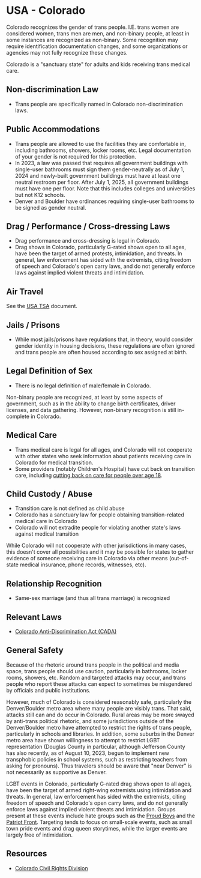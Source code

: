 # USA - Colorado

Colorado recognizes the gender of trans people. I.E. trans women are
considered women, trans men are men, and non-binary people, at least in
some instances are recognized as non-binary.  Some recognition may
require identification documentation changes, and some organizations or
agencies may not fully recognize these changes.

Colorado is a "sanctuary state" for adults and kids receiving trans medical
care.

## Non-discrimination Law

 * Trans people are specifically named in Colorado non-discrimination laws.

## Public Accommodations

 * Trans people are allowed to use the facilities they are comfortable
   in, including bathrooms, showers, locker rooms, etc.  Legal
   documentation of your gender is not required for this protection.
 * In 2023, a law was passed that requires all government buildings with
   single-user bathrooms must sign them gender-neutrally as of July 1,
   2024 and newly-built government buildings must have at least one neutral
   restroom per floor. After July 1, 2025, all government buildings must
   have one per floor. Note that this includes colleges and universities
   but not K12 schools.
 * Denver and Boulder have ordinances requiring single-user bathrooms to
   be signed as gender neutral.

## Drag / Performance / Cross-dressing Laws

 * Drag performance and cross-dressing is legal in Colorado.
 * Drag shows in Colorado, particularly G-rated shows open to all ages,
   have been the target of armed protests, intimidation, and threats. In
   general, law enforcement has sided with the extremists, citing freedom
   of speech and Colorado's open carry laws, and do not generally
   enforce laws against implied violent threats and intimidation.

## Air Travel

See the [USA TSA](../notes/tsa.md) document.

## Jails / Prisons

 * While most jails/prisons have regulations that, in theory, would
   consider gender identity in housing decisions, these regulations are
   often ignored and trans people are often housed according to sex
   assigned at birth.

## Legal Definition of Sex

 * There is no legal definition of male/female in Colorado.

Non-binary people are recognized, at least by some aspects of
government, such as in the ability to change birth certificates,
driver licenses, and data gathering. However, non-binary recognition is
still in-complete in Colorado.

## Medical Care

 * Trans medical care is legal for all ages, and Colorado will not
   cooperate with other states who seek information about patients
   receiving care in Colorado for medical transition.
 * Some providers (notably Children's Hospital) have cut back on
   transition care, including [cutting back on care for people over
   age 18](https://www.denverpost.com/2023/07/18/childrens-hospital-colorado-transgender-surgery/?share=se0slhdorisewirvhdgy).

## Child Custody / Abuse

 * Transition care is not defined as child abuse
 * Colorado has a sanctuary law for people obtaining transition-related
   medical care in Colorado
 * Colorado will not extradite people for violating another state's laws
   against medical transition

While Colorado will not cooperate with other jurisdictions in many
cases, this doesn't cover all possibilities and it may be possible for
states to gather evidence of someone receiving care in Colorado via
other means (out-of-state medical insurance, phone records, witnesses,
etc).
 
## Relationship Recognition

 * Same-sex marriage (and thus all trans marriage) is recognized

## Relevant Laws

 * [Colorado Anti-Discrimination Act (CADA)](https://ccrd.colorado.gov/ccrd-home/regulatory-information)

## General Safety

Because of the rhetoric around trans people in the political and media
space, trans people should use caution, particularly in bathrooms,
locker rooms, showers, etc.  Random and targeted attacks may occur, and
trans people who report these attacks can expect to sometimes be misgendered
by officials and public institutions.

However, much of Colorado is considered reasonably safe, particularly
the Denver/Boulder metro area where many people are visibly trans. That
said, attacks still can and do occur in Colorado.  Rural areas
may be more swayed by anti-trans political rhetoric, and some jurisdictions
outside of the Denver/Boulder metro have attempted to restrict the rights
of trans people, particularly in schools and libraries.  In addition,
some suburbs in the Denver metro area have shown willingness to attempt
to restrict LGBT representation (Douglas County in particular, although
Jefferson County has also recently, as of August 10, 2023, begun to
implement new transphobic policies in school systems, such as
restricting teachers from asking for pronouns). Thus travelers should be
aware that "near Denver" is not necessarily as supportive as Denver.
 
LGBT events in Colorado, particularly G-rated drag shows open to all ages,
have been the target of armed right-wing extremists using intimidation and
threats. In general, law enforcement has sided with the extremists, citing
freedom of speech and Colorado's open carry laws, and do not generally
enforce laws against implied violent threats and intimidation. Groups
present at these events include hate groups such as the [Proud
Boys](https://www.splcenter.org/fighting-hate/extremist-files/group/proud-boys)
and the [Patriot
Front](https://www.splcenter.org/fighting-hate/extremist-files/group/patriot-front?gclid=Cj0KCQjw6KunBhDxARIsAKFUGs_F9z9CLMCHyB2fHvrR4JErXRFpIfYQ3PPt-5pRdyBFShbYq7SItdgaApsCEALw_wcB).
Targeting tends to focus on small-scale events, such as small town pride
events and drag queen storytimes, while the larger events are largely
free of intimidation.

## Resources

 * [Colorado Civil Rights Division](https://ccrd.colorado.gov)
